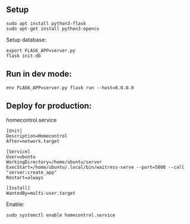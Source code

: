## Setup

```
sudo apt install python3-flask
sudo apt-get install python3-opencv
```

Setup database:

```
export FLASK_APP=server.py
flask init-db
```

## Run in dev mode:

```
env FLASK_APP=server.py flask run --host=0.0.0.0
```

## Deploy for production:

homecontrol.service

```
[Unit]
Description=Homecontrol
After=network.target

[Service]
User=ubuntu
WorkingDirectory=/home/ubuntu/server
ExecStart=/home/ubuntu/.local/bin/waitress-serve --port=5000 --call "server:create_app"
Restart=always

[Install]
WantedBy=multi-user.target
```

Enable:

```
sudo systemctl enable homecontrol.service
```
